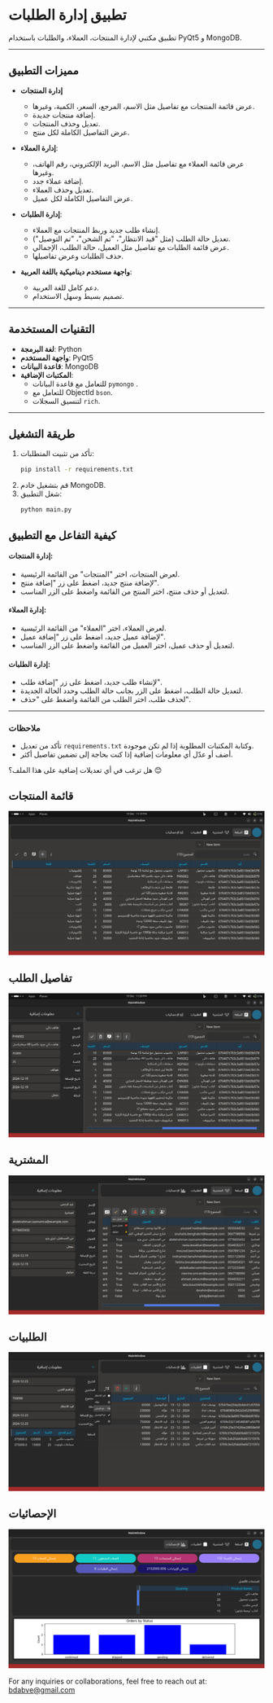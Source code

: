 # تطبيق إدارة الطلبات

تطبيق مكتبي لإدارة المنتجات، العملاء، والطلبات باستخدام PyQt5 و MongoDB.

---

## **مميزات التطبيق**
- **إدارة المنتجات**
  - عرض قائمة المنتجات مع تفاصيل مثل الاسم، المرجع، السعر، الكمية، وغيرها.
  - إضافة منتجات جديدة.
  - تعديل وحذف المنتجات.
  - عرض التفاصيل الكاملة لكل منتج.

- **إدارة العملاء**:
  - عرض قائمة العملاء مع تفاصيل مثل الاسم، البريد الإلكتروني، رقم الهاتف، وغيرها.
  - إضافة عملاء جدد.
  - تعديل وحذف العملاء.
  - عرض التفاصيل الكاملة لكل عميل.

- **إدارة الطلبات**:
  - إنشاء طلب جديد وربط المنتجات مع العملاء.
  - تعديل حالة الطلب (مثل "قيد الانتظار"، "تم الشحن"، "تم التوصيل").
  - عرض قائمة الطلبات مع تفاصيل مثل العميل، حالة الطلب، الإجمالي.
  - حذف الطلبات وعرض تفاصيلها.

- **واجهة مستخدم ديناميكية باللغة العربية**:
  - دعم كامل للغة العربية.
  - تصميم بسيط وسهل الاستخدام.

---

## **التقنيات المستخدمة**
- **لغة البرمجة**: Python
- **واجهة المستخدم**: PyQt5
- **قاعدة البيانات**: MongoDB
- **المكتبات الإضافية**:
  - للتعامل مع قاعدة البيانات `pymongo` .
  - للتعامل مع  ObjectId `bson`.
  - لتنسيق السجلات `rich`.

---

## **طريقة التشغيل**
1. تأكد من تثبيت المتطلبات:
   ```bash
   pip install -r requirements.txt
   ```
2. قم بتشغيل خادم MongoDB.
3. شغل التطبيق:
    ```bash
    python main.py
    ```

## **كيفية التفاعل مع التطبيق**

#### إدارة المنتجات:
- لعرض المنتجات، اختر "المنتجات" من القائمة الرئيسية.
- لإضافة منتج جديد، اضغط على زر "إضافة منتج".
- لتعديل أو حذف منتج، اختر المنتج من القائمة واضغط على الزر المناسب.

#### إدارة العملاء:
- لعرض العملاء، اختر "العملاء" من القائمة الرئيسية.
- لإضافة عميل جديد، اضغط على زر "إضافة عميل".
- لتعديل أو حذف عميل، اختر العميل من القائمة واضغط على الزر المناسب.

#### إدارة الطلبات:
- لإنشاء طلب جديد، اضغط على زر "إضافة طلب".
- لتعديل حالة الطلب، اضغط على الزر بجانب حالة الطلب وحدد الحالة الجديدة.
- لحذف طلب، اختر الطلب من القائمة واضغط على "حذف".

---

### **ملاحظات**
- تأكد من تعديل `requirements.txt` وكتابة المكتبات المطلوبة إذا لم تكن موجودة.
- أضف أو عدّل أي معلومات إضافية إذا كنت بحاجة إلى تضمين تفاصيل أكثر.

هل ترغب في أي تعديلات إضافية على هذا الملف؟ 😊


## **قائمة المنتجات**
![قائمة المنتجات](screenshots/product_list.png)

## **تفاصيل الطلب**
![تفاصيل الطلب](screenshots/product_details.png)
## **المشترية**
![تفاصيل الطلب](screenshots/customers.png)
## **الطلبيات**
![تفاصيل الطلب](screenshots/orders.png)
## **الإحصائيات**
![تفاصيل الطلب](screenshots/statistics.png)

For any inquiries or collaborations, feel free to reach out at: [bdabve@gmail.com](mailto:bdabve@gmail.com)
